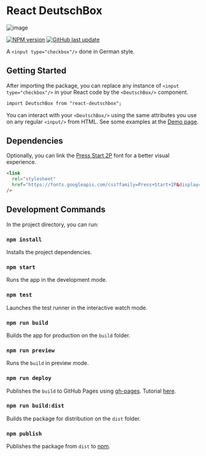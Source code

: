 # React DeutschBox

![image](https://github.com/fer-nando-machado/react-deutschbox/assets/148105695/bb8ee1db-63bb-4ff1-8418-873a198b420a)

[![NPM version](https://img.shields.io/npm/v/react-deutschbox?style=for-the-badge&logo=npm&color=black)](https://www.npmjs.com/package/react-deutschbox) [![GitHub last update](https://img.shields.io/github/last-commit/fer-nando-machado/react-deutschbox?style=for-the-badge&logo=github&label=GitHub&color=black)](https://github.com/fer-nando-machado/react-deutschbox)

A `<input type="checkbox"/>` done in German style.

## Getting Started

After importing the package, you can replace any instance of `<input type="checkbox"/>` in your React code by the `<DeutschBox/>` component.

```html
import DeutschBox from "react-deutschbox";
```

You can interact with your `<DeutschBox/>` using the same attributes you use on any regular `<input/>` from HTML. See some examples at the [Demo page](https://fer-nando-machado.github.io/react-deutschbox/).

## Dependencies

Optionally, you can link the [Press Start 2P](https://fonts.google.com/specimen/Press+Start+2P) font for a better visual experience.

```html
<link
  rel="stylesheet"
  href="https://fonts.googleapis.com/css?family=Press+Start+2P&display=swap"
/>
```

## Development Commands

In the project directory, you can run:

### `npm install`

Installs the project dependencies.

### `npm start`

Runs the app in the development mode.

### `npm test`

Launches the test runner in the interactive watch mode.

### `npm run build`

Builds the app for production on the `build` folder.

### `npm run preview`

Runs the `build` in preview mode.

### `npm run deploy`

Publishes the `build` to GitHub Pages using [gh-pages](https://github.com/tschaub/gh-pages). Tutorial [here](https://dev.to/yuribenjamin/how-to-deploy-react-app-in-github-pages-2a1f).

### `npm run build:dist`

Builds the package for distribution on the `dist` folder.

### `npm publish`

Publishes the package from `dist` to [npm](https://www.npmjs.com/package/react-deutschbox).
